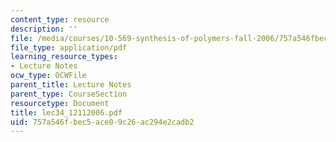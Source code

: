 ```yaml
---
content_type: resource
description: ''
file: /media/courses/10-569-synthesis-of-polymers-fall-2006/757a546fbec5ace09c26ac294e2cadb2_lec34_12112006.pdf
file_type: application/pdf
learning_resource_types:
- Lecture Notes
ocw_type: OCWFile
parent_title: Lecture Notes
parent_type: CourseSection
resourcetype: Document
title: lec34_12112006.pdf
uid: 757a546f-bec5-ace0-9c26-ac294e2cadb2
---
```

